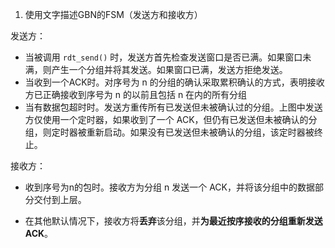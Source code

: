 1. 使用文字描述GBN的FSM（发送方和接收方）

发送方：

- 当被调用 `rdt_send()` 时，发送方首先检查发送窗口是否已满。如果窗口未满，则产生一个分组并将其发送。如果窗口已满，发送方拒绝发送。
- 当收到一个ACK时。对序号为 n 的分组的确认采取累积确认的方式，表明接收方已正确接收到序号为 n 的以前且包括 n 在内的所有分组
- 当有数据包超时时。发送方重传所有已发送但未被确认过的分组。上图中发送方仅使用一个定时器，如果收到了一个 ACK，但仍有已发送但未被确认的分组，则定时器被重新启动。如果没有已发送但未被确认的分组，该定时器被终止。

接收方：

+ 收到序号为n的包时。接收方为分组 n 发送一个 ACK，并将该分组中的数据部分交付到上层。

+ 在其他默认情况下，接收方将**丢弃**该分组，并**为最近按序接收的分组重新发送 ACK**。